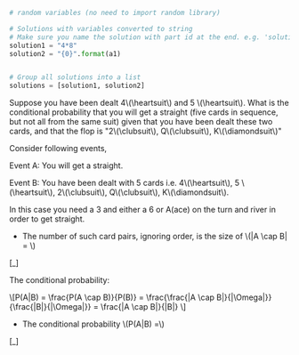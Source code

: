 ```python
# random variables (no need to import random library)

# Solutions with variables converted to string
# Make sure you name the solution with part id at the end. e.g. 'solution1' will be solution for part 1. 
solution1 = "4*8"
solution2 = "{0}".format(a1)


# Group all solutions into a list
solutions = [solution1, solution2]


```





Suppose you have been dealt 4\\\(\\heartsuit\\\) and 5 \\\(\\heartsuit\\\). What is the conditional probability that you will get a straight (five cards in sequence, but not all from the same suit) given that you have been dealt these two cards, and that the flop is "2\\\(\\clubsuit\\\), Q\\\(\\clubsuit\\\), K\\\(\\diamondsuit\\\)"

Consider following events,

Event A: You will get a straight.

Event B:  You have been dealt with 5 cards i.e. 4\\\(\\heartsuit\\\), 5 \\\(\\heartsuit\\\), 2\\\(\\clubsuit\\\), Q\\\(\\clubsuit\\\), K\\\(\\diamondsuit\\\).

In this case you need a 3 and either a 6 or A(ace) on the turn and river in order to get straight.

- The number of such card pairs, ignoring order, is the size of  \\\(|A \\cap B| = \\\)

[_]

The conditional probability:

\\\[P(A|B) = \\frac{P(A \\cap B)}{P(B)} = \\frac{\\frac{|A \\cap B|}{|\\Omega|}}{\\frac{|B|}{|\\Omega|}} = \\frac{|A \\cap B|}{|B|} \\\]

- The conditional probability \\\(P(A|B) =\\\) 

[_]

